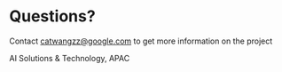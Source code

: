 # Questions?

Contact catwangzz@google.com to get more information on the project

AI Solutions & Technology, APAC
